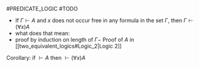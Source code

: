 #PREDICATE_LOGIC 
#TODO 
- If $\Gamma \vdash A$ and $x$ does not occur free in any formula in the set $\Gamma$, then $\Gamma \vdash (\forall x)A$  
- what does that mean:
- proof by induction on length of $\Gamma -$ Proof of $A$ in [[two_equivalent_logics#Logic_2|Logic 2]] 

Corollary: if $\vdash A$ then $\vdash(\forall x)A$